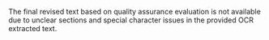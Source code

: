 The final revised text based on quality assurance evaluation is not available due to unclear sections and special character issues in the provided OCR extracted text.

